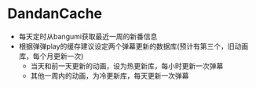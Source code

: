 # DandanCache

- 每天定时从bangumi获取最近一周的新番信息
- 根据弹弹play的缓存建议设定两个弹幕更新的数据库(预计有第三个，旧动画库，每个月更新一次)
    - 当天和前一天更新的动画，设为热更新库，每小时更新一次弹幕
    - 其他一周内的动画，为冷更新库，每天更新一次弹幕
